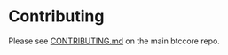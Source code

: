 # Contributing

Please see [CONTRIBUTING.md](https://github.com/owstack/btccore/blob/master/CONTRIBUTING.md) on the main btccore repo.
